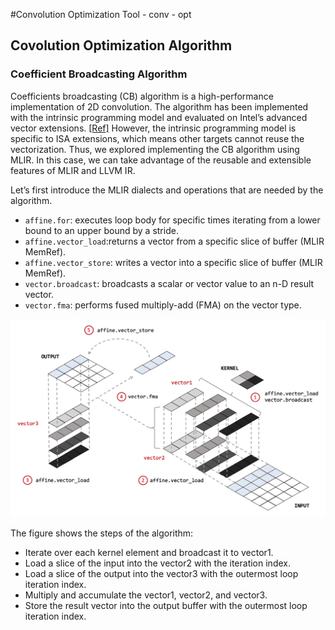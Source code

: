 #Convolution Optimization Tool - conv - opt

## Covolution Optimization Algorithm

### Coefficient Broadcasting Algorithm

Coefficients broadcasting (CB) algorithm is a high-performance implementation of 2D convolution. 
The algorithm has been implemented with the intrinsic programming model and evaluated on Intel’s advanced vector extensions. [[Ref]](https://ieeexplore.ieee.org/abstract/document/8324097)
However, the intrinsic programming model is specific to ISA extensions, 
which means other targets cannot reuse the vectorization. 
Thus, we explored implementing the CB algorithm using MLIR. 
In this case, we can take advantage of the reusable and extensible features of MLIR and LLVM IR.

Let’s first introduce the MLIR dialects and operations that are needed by the algorithm.

- `affine.for`: executes loop body for specific times iterating from a lower bound to an upper bound by a stride. 
- `affine.vector_load`:returns a vector from a specific slice of buffer (MLIR MemRef).
- `affine.vector_store`: writes a vector into a specific slice of buffer (MLIR MemRef).
- `vector.broadcast`: broadcasts a scalar or vector value to an n-D result vector.
- `vector.fma`: performs fused multiply-add (FMA) on the vector type.

![Graph of the Coefficients Broadcasting Algorithm](./Images/CoefficientsBroadcasting.png)

The figure shows the steps of the algorithm:
- Iterate over each kernel element and broadcast it to vector1.
- Load a slice of the input into the vector2 with the iteration index.
- Load a slice of the output into the vector3 with the outermost loop iteration index.
- Multiply and accumulate the vector1, vector2, and vector3.
- Store the result vector into the output buffer with the outermost loop iteration index.
